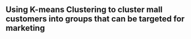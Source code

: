 ## Using K-means Clustering to cluster mall customers into groups that can be targeted for marketing
